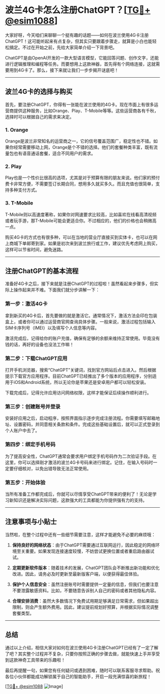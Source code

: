 # 波兰4G卡怎么注册ChatGPT？[[TG💪+ @esim1088](https://t.me/s/esim1088)]

大家好呀，今天咱们来聊聊一个挺有趣的话题——如何在波兰使用4G卡注册ChatGPT！这可能听起来有点复杂，但其实只要跟着步骤走，就算是小白也能轻松搞定。不过在开始之前，先给大家简单介绍一下背景吧。

ChatGPT是由OpenAI开发的一款大型语言模型，它能回答问题、创作文字，还能进行逻辑推理和编程等任务。而要想用上这款神器，首先得有个网络连接，这就需要用到4G卡了。那么，接下来就让我们一步步揭开谜底吧！

---

## 波兰4G卡的选择与购买

首先，要注册ChatGPT，你得有一张能在波兰使用的4G卡。现在市面上有很多运营商提供这种服务，比如Orange、Play、T-Mobile等等。这些运营商各有千秋，选择时可以根据自己的需求来决定。

### 1. Orange
Orange是波兰非常知名的运营商之一，它的信号覆盖范围广，稳定性也不错。如果你经常需要移动上网，Orange是个不错的选择。他们的套餐种类丰富，既有流量包也有语音通话套餐，适合不同用户的需求。

### 2. Play
Play也是一个性价比很高的选项，尤其是对于预算有限的朋友来说。他们家的预付费卡非常方便，不需要签订长期合同，想用多久就买多久。而且充值也很简单，支持多种支付方式。

### 3. T-Mobile
T-Mobile则以高速度著称，如果你对网速要求比较高，比如喜欢在线看高清视频或者玩手游，那T-Mobile可能会更适合你。不过相应的，他们的价格也会稍微高一点。

购买4G卡的方式也有很多种，可以在当地的营业厅直接买到实体卡，也可以在网上商城下单邮寄到家。如果是初次来到波兰旅行或工作，建议优先考虑网上购买，这样可以节省时间，避免迷路。

---

## 注册ChatGPT的基本流程

准备好4G卡之后，接下来就是注册ChatGPT的过程啦！虽然看起来步骤多，但实际上操作起来并不难。下面我们就分步讲解一下：

### 第一步：激活4G卡
拿到新买的4G卡后，首先要做的就是激活它。通常情况下，激活方法会印在包装盒上，或者你可以通过运营商官网查询具体步骤。一般来说，激活过程包括输入SIM卡序列号（IMEI）以及填写个人信息等内容。

激活完成后，记得给你的账户充值，确保有足够的余额来维持正常使用。毕竟没有钱的话，再好的设备也没法工作嘛！

### 第二步：下载ChatGPT应用
打开手机浏览器，搜索“ChatGPT”关键词，找到官方网站后点击进入。然后根据提示下载官方应用程序。目前ChatGPT已经推出了多个版本的应用程序，分别适用于iOS和Android系统，所以无论你是苹果还是安卓用户都可以轻松安装。

下载完成后，记得允许应用访问网络权限，这样才能保证后续操作顺利进行。

### 第三步：创建账号并登录
安装好应用之后，启动程序，按照界面指示逐步完成注册流程。你需要填写邮箱地址、设置密码，并同意相关条款和条件。完成这些基础设置后，就可以正式登录到个人账户中去了。

### 第四步：绑定手机号码
为了提高安全性，ChatGPT通常会要求用户绑定手机号码作为二次验证手段。在这里，你可以选择刚才激活的波兰4G卡号码来进行绑定。记住，在输入号码时一定要仔细核对，以免出错导致无法正常使用。

### 第五步：开始体验
当所有准备工作都完成后，你就可以尽情享受ChatGPT带来的便利了！无论是学习新知识还是解决实际问题，这款强大的工具都能为你提供强有力的支持。

---

## 注意事项与小贴士

当然啦，在整个过程中还有一些细节需要注意，这样才能避免不必要的麻烦哦：

1. **保持良好的网络状态**：由于ChatGPT需要通过互联网运行，因此稳定的网络环境至关重要。如果发现连接速度较慢，不妨尝试更换位置或者重启路由器试试。
   
2. **定期更新软件版本**：随着技术的发展，ChatGPT团队会不断推出新功能和优化改进。因此，请务必及时更新至最新版客户端，以便获得最佳体验。

3. **保护个人信息安全**：虽然注册账号时需要提供一定量的信息，但我们也要注意不要泄露敏感资料。比如，不要随意告诉别人自己的密码或者其他隐私内容。

4. **合理安排消费**：虽然大多数情况下免费试用期足够满足日常需求，但如果超出限制，则会产生额外费用。因此，建议提前规划好预算，并根据实际情况调整套餐类型。

---

## 总结

通过以上介绍，相信大家对如何在波兰使用4G卡注册ChatGPT已经有了一定了解了吧？其实整个过程并不复杂，只要你按照正确的步骤去做，就能快速上手并享受到这款神奇工具带来的乐趣啦！

最后再提醒一句，如果您有任何疑问或遇到困难，随时可以联系客服寻求帮助。祝各位小伙伴都能成功解锁属于自己的智能助手，开启一段充满惊喜的新旅程！

[[TG💪+ @esim1088](https://t.me/s/esim1088) ![Image](https://i.postimg.cc/4NQfJmqS/Snipaste-2025-05-13-00-14-12.png)]